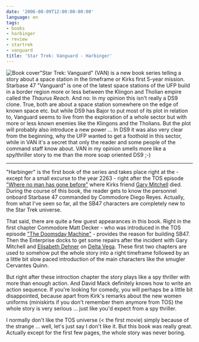 ```yaml
---
date: '2006-08-09T12:00:00-00:00'
language: en
tags:
- books
- harbinger
- review
- startrek
- vanguard
title: 'Star Trek: Vanguard - Harbinger'
---
```



<img src="http://zerokspot.com/uploads/van.harbinger.jpg.jpg" alt="Book cover" class="left"/>"Star Trek: Vanguard" (VAN) is a new book series telling a story about a space station in the timeframe or Kirks first 5-year mission. Starbase 47 "Vanguard" is one of the latest space stations of the UFP build in a border region more or less between the Klingon and Tholian empire called the *Thaurus Reach*. And no: In my opinion this isn't really a DS9 clone. True, both are about a space station somewhere on the edge of known space etc. but while DS9 has Bajor to put most of its plot in relation to, Vanguard seems to live from the exploration of a whole sector but with more or less known enemies like the Klingons and the Tholians. But the plot will probably also introduce a new power ... In DS9 it was also very clear from the beginning, why the UFP wanted to get a foothold in this sector, while in VAN it's a secret that only the reader and some people of the command staff know about. VAN in my opinion smells more like a spy/thriller story to me than the more soap oriented DS9 ;-)

-------------------------------



"Harbinger" is the first book of the series and takes place right at the -  except for a small excurse to the year 2263 - right after the TOS episode ["Where no man has gone before"](http://www.startrek.com/startrek/view/series/TOS/episode/68664.html) where Kirks friend [Gary Mitchell](http://www.memory-alpha.org/en/wiki/Gary_Mitchell) died. During the course of this book, the reader gets to know the personnel onboard Starbase 47 commanded by Commodore Diego Reyes. Actually, from what I've seen so far, all the SB47 characters are completely new to the Star Trek universe.

That said, there are quite a few guest appearances in this book. Right in the first chapter Commodore Matt Decker - who was introduced in the TOS episode ["The Doomsday Machine"](http://www.startrek.com/startrek/view/series/TOS/episode/68730.html) - provides the reason for building SB47. Then the Enterprise docks to get some repairs after the incident with Gary Mitchell and [Elisabeth Dehner](http://memory-alpha.org/en/wiki/Elizabeth_Dehner) on [Delta Vega](http://memory-alpha.org/en/wiki/Delta_Vega). These first two chapters are used to somehow put the whole story into a right timeframe followed by an a little bit slow paced introduction of the main characters like the smugler Cervantes Quinn. 

But right after these introction chapter the story plays like a spy thriller with more than enough action. And David Mack definitely knows how to write an action sequence. If you're looking for comedy, you will perhaps be a little bit disappointed, because apart from Kirk's remarks about the new women uniforms (miniskirts if you don't remember them anymore from TOS) the whole story is very serious ... just like you'd expect from a spy thriller.

I normally don't like the TOS universe (&lt; the first movie) simply because of the strange ... well, let's just say I don't like it. But this book was really great. Actually except for the first few pages, the whole story was never boring.